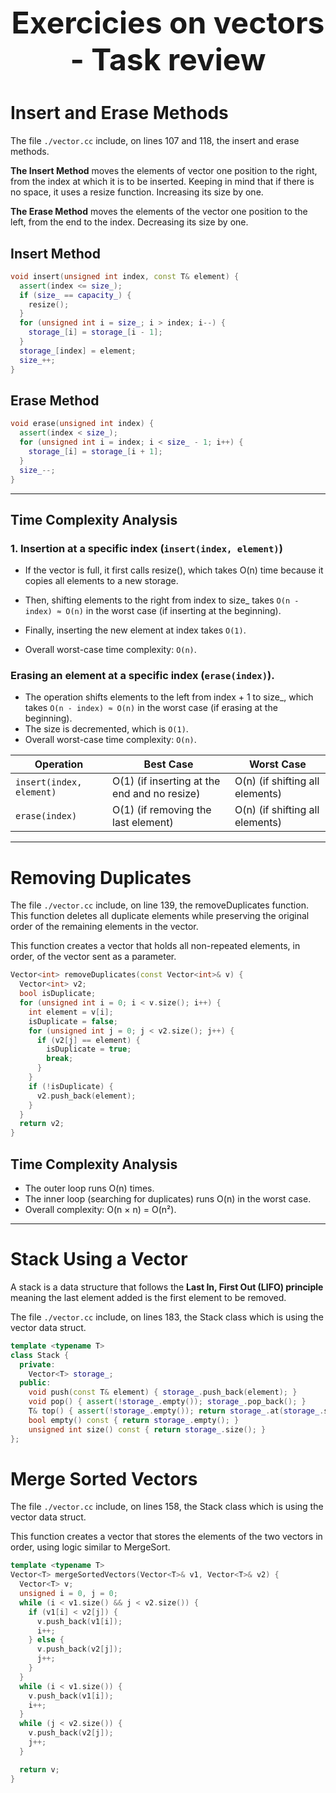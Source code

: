 <h1 style="font-size:3rem; text-align:center"> Exercicies on vectors - Task review </h1>


# **Insert and Erase Methods**

The file `./vector.cc` include, on lines 107 and 118, the insert and erase methods. 

**The Insert Method** moves the elements of vector one position to the right, from the index at which it is to be inserted. Keeping in mind that if there is no space, it uses a resize function. Increasing its size by one.

**The Erase Method** moves the elements of the vector one position to the left, from the end to the index. Decreasing its size by one.

## Insert Method
```c++
void insert(unsigned int index, const T& element) {
  assert(index <= size_);
  if (size_ == capacity_) {
    resize();
  }
  for (unsigned int i = size_; i > index; i--) { 
    storage_[i] = storage_[i - 1];
  }
  storage_[index] = element;
  size_++;
}
```
## Erase Method
```c++
void erase(unsigned int index) {
  assert(index < size_);
  for (unsigned int i = index; i < size_ - 1; i++) {
    storage_[i] = storage_[i + 1];
  } 
  size_--;
}
``` 
---
## Time Complexity Analysis

### 1. Insertion at a specific index (`insert(index, element)`)

- If the vector is full, it first calls resize(), which takes O(n) time because it copies all elements to a new storage. 

- Then, shifting elements to the right from index to size_ takes `O(n - index) ≈ O(n)` in the worst case (if inserting at the beginning).  
- Finally, inserting the new element at index takes `O(1)`.
- Overall worst-case time complexity: `O(n)`.

### Erasing an element at a specific index (`erase(index)`).

- The operation shifts elements to the left from index + 1 to size_, which takes `O(n - index) ≈ O(n)` in the worst case (if erasing at the beginning). 
- The size is decremented, which is `O(1)`. 
- Overall worst-case time complexity: `O(n)`.

| Operation	| Best Case	| Worst Case |
|-----------|-----------|------------|
|`insert(index, element)`|	O(1) (if inserting at the end and no resize)| O(n) (if shifting all elements) |
|`erase(index)`|	O(1) (if removing the last element) |	O(n) (if shifting all elements) |

---
# **Removing Duplicates**

The file `./vector.cc` include, on line 139, the removeDuplicates function. This function deletes all duplicate elements while preserving the original order of the remaining elements in the vector.

This function creates a vector that holds all non-repeated elements, in order, of the vector sent as a parameter.

```c++
Vector<int> removeDuplicates(const Vector<int>& v) {
  Vector<int> v2;
  bool isDuplicate;
  for (unsigned int i = 0; i < v.size(); i++) {
    int element = v[i];
    isDuplicate = false;
    for (unsigned int j = 0; j < v2.size(); j++) {
      if (v2[j] == element) { 
        isDuplicate = true;
        break;
      }
    }
    if (!isDuplicate) {
      v2.push_back(element);
    }
  }
  return v2;
}
```

## Time Complexity Analysis

- The outer loop runs O(n) times.
- The inner loop (searching for duplicates) runs O(n) in the worst case.
- Overall complexity: O(n × n) = O(n²).

---
# **Stack Using a Vector**

A stack is a data structure that follows the **Last In, First Out (LIFO) principle** meaning the last element added is the first element to be removed.

The file `./vector.cc` include, on lines 183, the Stack class which is using the vector data struct.

```c++
template <typename T>
class Stack {
  private:
    Vector<T> storage_;
  public:
    void push(const T& element) { storage_.push_back(element); } 
    void pop() { assert(!storage_.empty()); storage_.pop_back(); }
    T& top() { assert(!storage_.empty()); return storage_.at(storage_.size() - 1); } 
    bool empty() const { return storage_.empty(); }
    unsigned int size() const { return storage_.size(); }
};
```

# **Merge Sorted Vectors**
The file `./vector.cc` include, on lines 158, the Stack class which is using the vector data struct.

This function creates a vector that stores the elements of the two vectors in order, using logic similar to MergeSort.

```c++
template <typename T>
Vector<T> mergeSortedVectors(Vector<T>& v1, Vector<T>& v2) {
  Vector<T> v;
  unsigned i = 0, j = 0;
  while (i < v1.size() && j < v2.size()) {
    if (v1[i] < v2[j]) {
      v.push_back(v1[i]);
      i++;
    } else {
      v.push_back(v2[j]);
      j++;
    }
  }
  while (i < v1.size()) {
    v.push_back(v1[i]);
    i++;
  }
  while (j < v2.size()) {
    v.push_back(v2[j]);
    j++;
  }

  return v;
}
```

